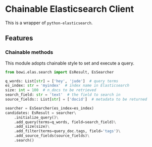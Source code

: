 Chainable Elasticsearch Client
=====

This is a wrapper of `python-elasticsearch`.

## Features

### Chainable methods
This module adopts chainable style to set and execute a query.
 
```python
from bowi.elas.search import EsResult, EsSearcher

q_words: List[str] = ['hey', 'jude']  # query terms
es_index: str = 'myindex'  # index name in Elasticsearch
size: int = 100  # n_docs to be retrieved
search_field: str = 'text'  # the field to search in
source_fields:: List[str] = ['docid']  # metadata to be returned

searcher = EsSearcher(es_index=es_index)
candidates: EsResult = searcher\
    .initialize_query()\
    .add_query(terms=q_words, field=search_field)\
    .add_size(size)\
    .add_filter(terms=query_doc.tags, field='tags')\
    .add_source_fields(source_fields)\
    .search()
```
